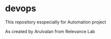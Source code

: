 devops
======

This repository esspecially for Automation project

As created by Arulvalan  from Relevance Lab
